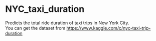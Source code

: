 # NYC_taxi_duration
Predicts the total ride duration of taxi trips in New York City. <br>
You can get the dataset from
https://www.kaggle.com/c/nyc-taxi-trip-duration

